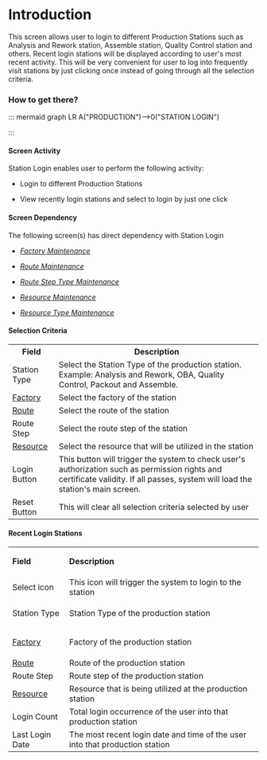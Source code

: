 # Introduction


This screen allows user to login to different Production Stations such as Analysis and Rework station, Assemble station, Quality Control station and others. Recent login stations will be displayed according to user's most recent activity. This will be very convenient for user to log into frequently visit stations by just clicking once instead of going through all the selection criteria.


### How to get there?





::: mermaid
graph LR
A("PRODUCTION")-->0("STATION LOGIN")

:::


#### Screen Activity


Station Login enables user to perform the following activity:

- Login to different Production Stations

- View recently login stations and select to login by just one click



#### Screen Dependency


The following screen(s) has direct dependency with Station Login

- *[Factory Maintenance](/iFactory-JGP-MES/iFactory-JGP-MES-Home/iFactory-JGP-MS/CONTENT/Location/Factory.md)*

- *[Route Maintenance](/iFactory-JGP-MES/iFactory-JGP-MES-Home/iFactory-JGP-MS/CONTENT/Routing/Route.md)*

- *[Route Step Type Maintenance](/iFactory-JGP-MES/iFactory-JGP-MES-Home/iFactory-JGP-MS/CONTENT/Routing/Route-Step-Type.md)*

- *[Resource Maintenance](/iFactory-JGP-MES/iFactory-JGP-MES-Home/iFactory-JGP-MS/CONTENT/Resource/Resources-Maintenance.md)*

- *[Resource Type Maintenance](/iFactory-JGP-MES/iFactory-JGP-MES-Home/iFactory-JGP-MS/CONTENT/Resource/Resources-Maintenance/Resource-Type.md)*




#### Selection Criteria


<table class="confluenceTable"><tbody><tr><th class="confluenceTh">Field</th><th class="confluenceTh">Description</th></tr><tr><td class="confluenceTd">Station Type</td><td class="confluenceTd">Select the Station Type of the production station. Example: Analysis and Rework, OBA, Quality Control, Packout and Assemble.</td></tr><tr><td class="confluenceTd"><a href="Factory-29918690.html">Factory</a></td><td class="confluenceTd">Select the factory of the station</td></tr><tr><td colspan="1" class="confluenceTd"><a href="Route-29919991.html">Route</a></td><td colspan="1" class="confluenceTd">Select the route of the station</td></tr><tr><td colspan="1" class="confluenceTd">Route Step</td><td colspan="1" class="confluenceTd">Select the route step of the station</td></tr><tr><td colspan="1" class="confluenceTd"><a href="Resources-Maintenance-29919982.html">Resource</a></td><td colspan="1" class="confluenceTd">Select the resource that will be utilized in the station</td></tr><tr><td colspan="1" class="confluenceTd">Login Button</td><td colspan="1" class="confluenceTd">This button will trigger the system to check user's authorization such as permission rights and certificate validity. If all passes, system will load the station's main screen.</td></tr><tr><td colspan="1" class="confluenceTd">Reset Button</td><td colspan="1" class="confluenceTd">This will clear all selection criteria selected by user</td></tr></tbody></table>




#### Recent Login Stations



<table class="confluenceTable"><tbody><tr><td class="highlight confluenceTd"><p><strong>Field</strong></p></td><td class="highlight confluenceTd"><p><strong>Description</strong></p></td></tr><tr><td colspan="1" class="confluenceTd">Select icon</td><td colspan="1" class="confluenceTd">This icon will trigger the system to login to the station</td></tr><tr><td class="confluenceTd"><p>Station Type</p></td><td class="confluenceTd"><p>Station Type of the production station</p></td></tr><tr><td class="confluenceTd"><p><a href="Factory-29918690.html">Factory</a></p></td><td class="confluenceTd"><p>Factory of the production station</p></td></tr><tr><td colspan="1" class="confluenceTd"><a href="Route-29919991.html">Route</a></td><td colspan="1" class="confluenceTd">Route of the production station</td></tr><tr><td colspan="1" class="confluenceTd">Route Step</td><td colspan="1" class="confluenceTd">Route step of the production station</td></tr><tr><td colspan="1" class="confluenceTd"><a href="Resources-Maintenance-29919982.html">Resource</a></td><td colspan="1" class="confluenceTd">Resource that is being utilized at the production station</td></tr><tr><td colspan="1" class="confluenceTd">Login Count</td><td colspan="1" class="confluenceTd">Total login occurrence of the user into that production station</td></tr><tr><td colspan="1" class="confluenceTd">Last Login Date</td><td colspan="1" class="confluenceTd">The most recent login date and time of the user into that production station</td></tr></tbody></table>

